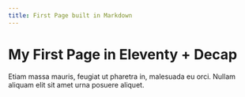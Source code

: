 ```yaml
---
title: First Page built in Markdown
---
```

# My First Page in Eleventy + Decap

Etiam massa mauris, feugiat ut pharetra in, malesuada eu orci. Nullam aliquam elit sit amet urna posuere aliquet.
